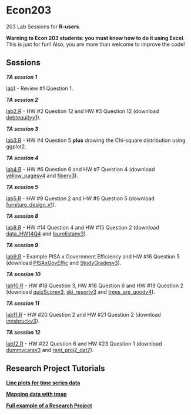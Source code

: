 # Econ203
203 Lab Sessions for **R-users**.

**Warning to Econ 203 students: you must know how to do it using Excel**. This is just for fun! Also, you are more than welcome to improve the code!

## Sessions


***TA session 1***

[lab1](https://github.com/guerramarcelino/Econ203/blob/master/_tutorials/lab1.md) - Review #1 Question 1.

***TA session 2***

[lab2.R](https://github.com/guerramarcelino/Econ203/blob/master/code/lab2.R) - HW #2 Question 12 and HW #3 Question 12  (download [debtequityv1](https://github.com/guerramarcelino/Econ203/blob/master/data/debtequityv1.xls?raw=true)).

***TA session 3***

[lab3.R](https://github.com/guerramarcelino/Econ203/blob/master/code/lab3.R) - HW #4 Question 5 **plus** drawing the Chi-square distribution using ggplot2.

***TA session 4***

[lab4.R](https://github.com/guerramarcelino/Econ203/blob/master/code/lab4.R) - HW #6 Question 6 and HW #7 Question 4 (download [yellow_pagesv4](https://github.com/guerramarcelino/Econ203/blob/master/data/yellow_pagesv4.xls?raw=true) and [fiberv3](https://github.com/guerramarcelino/Econ203/blob/master/data/fiberv3.xls?raw=true)).

***TA session 5***

[lab5.R](https://github.com/guerramarcelino/Econ203/blob/master/code/lab5.R) - HW #9 Question 2 and HW #9 Question 5 (download [furniture_design_v1](https://github.com/guerramarcelino/Econ203/blob/master/data/furniture_design_v1.xlsx?raw=true)).

***TA session 8***

[lab8.R](https://github.com/guerramarcelino/Econ203/blob/master/code/lab8.R) - HW #14 Question 4 and HW #15 Question 2 (download [data_HW14Q4](https://github.com/guerramarcelino/Econ203/blob/master/data/data_HW14Q4.xlsx?raw=true) and [laurelistanv3](https://github.com/guerramarcelino/Econ203/blob/master/data/laurelistanv3.xls?raw=true)).

***TA session 9***

[lab9.R](https://github.com/guerramarcelino/Econ203/blob/master/code/lab9.R) - Example PISA x Government Efficiency and HW #16 Question 5 (download [PISAxGovEffic](https://github.com/guerramarcelino/Econ203/blob/master/data/PISAxGovEfic.xlsx?raw=true) and [StudyGradesv3](https://github.com/guerramarcelino/Econ203/blob/master/data/StudyGradesv3.xls?raw=true)).

***TA session 10***

[lab10.R](https://github.com/guerramarcelino/Econ203/blob/master/code/lab10.R) - HW #18 Question 3, HW #18 Question 6 and HW #19 Question 2 (download [quizScorev3](https://github.com/guerramarcelino/Econ203/blob/master/data/quizScorev3.xls?raw=true), [ski_resortv3](https://github.com/guerramarcelino/Econ203/blob/master/data/ski_resortv3.xls?raw=true) and	[trees_are_goodv4](https://github.com/guerramarcelino/Econ203/blob/master/data/trees_are_goodv4.xls?raw=true)).

***TA session 11***

[lab11.R](https://github.com/guerramarcelino/Econ203/blob/master/code/lab11.R) - HW #20 Question 2 and HW #21 Question 2 (download [innsbruckv3](https://github.com/guerramarcelino/Econ203/blob/master/data/innsbruckv3.xls?raw=true)).

***TA session 12***

[lab12.R](https://github.com/guerramarcelino/Econ203/blob/master/code/lab12.R) - HW #22 Question 6 and HW #23 Question 1 (download [dummycarsv3](https://github.com/guerramarcelino/Econ203/blob/master/data/dummycarsv3.xls?raw=true) and [rent_proj2_dat7](https://github.com/guerramarcelino/Econ203/blob/master/data/rent_proj2_dat7.xls?raw=true)).

## Research Project Tutorials

[**Line plots for time series data**](https://guerramarcelino.github.io/lineplot/)

[**Mapping data with tmap**](https://guerramarcelino.github.io/mapping/)

[**Full example of a Research Project**](https://guerramarcelino.github.io/project/)
